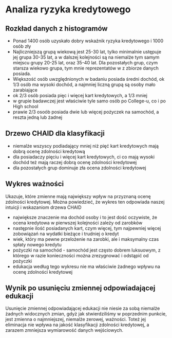 # Analiza ryzyka kredytowego

## Rozkład danych z histogramów
- Ponad 1400 osób uzyskało dobry wskaźnik ryzyka kredytowego i 1000 osób zły
- Najliczniejszą grupą wiekową jest 25-30 lat, tylko minimalnie ustępuje jej grupa 30-35 lat, a w dalszej kolejności są na niemalże tym samym miejscu grupy 20-25 lat, oraz 35-40 lat. Dla pozostałych grup, czym starsza wiekowo grupa, tym mnie reprezentatów w z zbiorze danych posiada.
- Większość osób uwzględnionych w badaniu posiada średni dochód, ok 1/3 osób ma wysoki dochód, a najmniej liczną grupą są osoby mało zarabiające
- ok 2/3 osób posiada pięc i więcej kart kredytowych, a 1/3 mniej
- w grupie badawczej jest właściwie tyle samo osób po College-u, co i po High school
- prawie 2/3 osoób posiada dwie lub więcej pożyczek na samochód, a reszta jedną lub żadnej

## Drzewo CHAID dla klasyfikacji
- niemalże wszyscy podiadający mniej niż pięć kart kredytowych mają dobrą ocenę zdolności kredytową
- dla posiadaczy pięciu i więcej kart kredytowych, ci co mają wysoki dochód też mają raczej dobrą ocenę zdolności kredytowej
- dla pozostałych grup dominuje zła ocena zdolności kredytowej

## Wykres ważności
Ukazuje, które zmienne mają największy wpływ na przyznaną ocenę zdolności kredytowej. Można powiedzieć, że wykres ten odpowiada naszej intuicji i wskazaniom drzewa CHAID
- największe znaczenie ma dochód osoby i to jest dość oczywiste, że ocena kredytowa w pierwszej kolejności zależy od zarobków
- następnie ilość posiadanych kart, czym więcej, tym najpewniej więcej zobowiązań na wydatki bieżące i trudniej o kredyt
- wiek, który ma pewne przelożenie na zarobki, ale i maksymalny czas spłaty nowego kredytu
- pożyczki na samochód - samochód jest często dobrem luksuowym, z którego w razie konieczności można zrezygnować i odstąpić od pożyczki
- edukacja według tego wykresu nie ma właściwie żadnego wpływu na ocenę zdolności kredytowej


## Wynik po usunięciu zmiennej odpowiadającej edukacji
Usunięcie zmiennej odpowiadającej edukacji nie niesie za sobą niemalże żadnych widocznych zmian, gdyż jak stwierdziliśmy w poprzednim punkcie, jest zmienna o najmniejszej, niemalże zerowej, ważności. Toteż jej eliminacja nie wpływa na jakość klasyfikacji zdolności kredytowej, a zarazem zmniejsza wymiarowość danych wejściowych.

